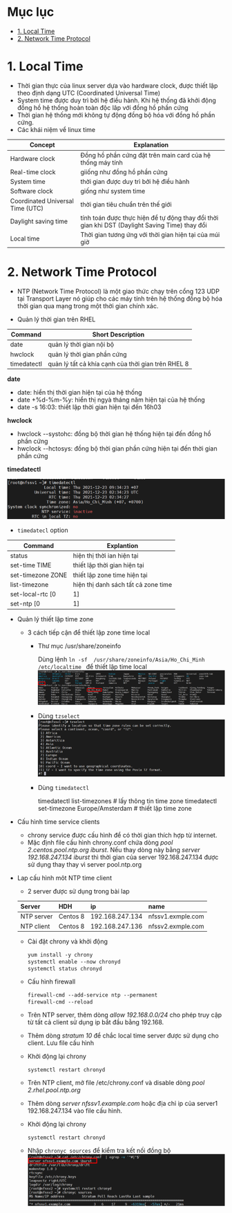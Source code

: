 # Mục lục 
- [1. Local Time](#1)
- [2. Network Time Protocol](#1)













<a name ='1'></a>
# 1. Local Time
- Thời gian thực của linux server dựa vào hardware clock, được thiết lập theo định dạng UTC (Coordinated Universal Time)
- System time được duy trì bởi hệ điều hành. Khi hệ thống đã khởi động đồng hồ hệ thống hoàn toàn độc lâp với đồng hồ phần cứng 
- Thời gian hệ thống mới không tự động đồng bộ hóa với đồng hồ phần cứng.
- Các khái niệm vể linux time 

Concept|Explanation
---|---
Hardware clock| Đồng hồ phần cứng đặt trên main card của hệ thống máy tính  
Real-time clock|giiống như đồng hồ phần cứng 
System time| thời gian được duy trì bởi hệ điều hành 
Software clock| giống như system time 
Coordinated Universal Time (UTC)| thời gian tiêu chuẩn trên thế giới 
Daylight saving time| tính toán được thực hiện để tự động thay đổi thời gian khi DST (Daylight Saving Time) thay đổi 
Local time| Thời gian tương ứng với thời gian hiện tại của múi giờ

<a name ='2'></a>
# 2. Network Time Protocol  

- NTP (Network Time Protocol) là một giao thức chạy trên cổng 123 UDP tại Transport Layer nó giúp cho các máy tính trên hệ thống đồng bộ hóa thời gian qua mạng trong một thời gian chính xác.

- Quản lý thời gian trên RHEL

Command | Short Description
---|---
date | quản lý thời gian nội bộ 
hwclock | quản lý thời gian phần cứng
timedatectl | quản lý tất cả khía cạnh của thời gian trên RHEL 8 

**date**

- date: hiển thị thời gian hiện tại của hệ thống 
- date +%d-%m-%y: hiển thị ngyà tháng năm hiện tại của hệ thống 
- date -s 16:03: thiết lập thời gian hiện tại đến 16h03

**hwclock**

- hwclock --systohc: đồng bộ thời gian hệ thống hiện tại đến đồng hồ phần cứng 
- hwclock --hctosys: đồng bộ thời gian phần cứng hiện tại đến thời gian phần cứng 

**timedatectl**

  ![image](image/chap25/Screenshot_1.png)

- `timedatecl` option

Command | Explantion 
---|---
status | hiện thị thời ian hiện tại 
set-time TIME | thiết lập thời gian hiện tại
set-timezone ZONE | thiết lập zone time hiện tại
list-timezone | hiện thị danh sách tất cả zone time
set-local-rtc [0|1] | khiểm soát RTC trong local time 
set-ntp [0|1] | kiểm soát ntp kích hoạt 

- Quản lý thiết lập time zone 
  - 3 cách tiếp cận để thiết lập zone time local  
    - Thư mục  /usr/share/zoneinfo 

        Dùng lệnh `ln -sf  /usr/share/zoneinfo/Asia/Ho_Chi_Minh /etc/localtime ` để thiết lập time local 
  ![image](image/chap25/Screenshot_2.png)

    - Dùng `tzselect` 
  ![image](image/chap25/Screenshot_3.png)
    - Dùng `timedatectl`
  
        timedatectl list-timezones # lấy thông tin time zone 
        timedatectl set-timezone Europe/Amsterdam # thiết lập time zone  
- Cấu hình time service clients

  - chrony service được cấu hình để có thời gian thích hợp từ internet.
  - Mặc định file cấu hình chrony.conf chứa dòng *pool 2.centos.pool.ntp.org iburst*. Nếu thay dòng này bằng  *server 192.168.247.134 iburst* thì thời gian của server 192.168.247.134 được sử dụng thay thay vì server pool.ntp.org

- Lap cấu hình môt NTP time client 
  - 2 server được sử dụng trong bài lap 

  Server | HDH | ip | name 
  --- | --- | --- | ---
  NTP server| Centos 8 | 192.168.247.134 | nfssv1.exmple.com 
  NTP client | Centos 8 | 192.168.247.136 |nfssv2.exmple.com 

  - Cài đặt chrony và khởi động 
    
        yum install -y chrony
        systemctl enable --now chronyd
        systemctl status chronyd
  - Cấu hình firewall 

        firewall-cmd --add-service ntp --permanent
        firewall-cmd --reload       

  - Trên NTP server, thêm dòng *allow 192.168.0.0/24* cho phép truy cập từ tất cả client sử dụng ip bắt đầu bằng 192.168. 
  - Thêm dòng *stratum 10* để chắc local time server được sử dụng cho client. Lưu file cấu hình 
  - Khởi động lại chrony 

        systemctl restart chronyd
  
  - Trên NTP client, mở file /etc/chrony.conf và disable dòng *pool 2.rhel.pool.ntp.org*
  - Thêm dòng *server nfssv1.example.com* hoặc địa chỉ ip của server1 192.168.247.134 vào file cấu hình.
  - Khởi động lại chrony  
    
        systemctl restart chronyd
  - Nhập `chronyc sources` để kiểm tra kết nối đồng bộ
  ![image](image/chap25/Screenshot_4.png)



